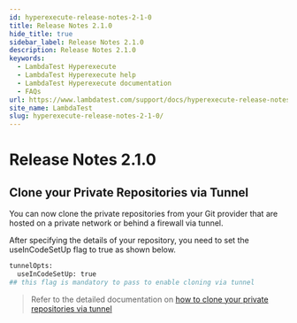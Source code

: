 ```yaml
---
id: hyperexecute-release-notes-2-1-0
title: Release Notes 2.1.0
hide_title: true
sidebar_label: Release Notes 2.1.0
description: Release Notes 2.1.0
keywords:
  - LambdaTest Hyperexecute
  - LambdaTest Hyperexecute help
  - LambdaTest Hyperexecute documentation
  - FAQs
url: https://www.lambdatest.com/support/docs/hyperexecute-release-notes-2-1-0/
site_name: LambdaTest
slug: hyperexecute-release-notes-2-1-0/
---
```


<script type="application/ld+json"
      dangerouslySetInnerHTML={{ __html: JSON.stringify({
       "@context": "https://schema.org",
        "@type": "BreadcrumbList",
        "itemListElement": [{
          "@type": "ListItem",
          "position": 1,
          "name": "Home",
          "item": "https://www.lambdatest.com"
        },{
          "@type": "ListItem",
          "position": 2,
          "name": "Support",
          "item": "https://www.lambdatest.com/support/docs/"
        },{
          "@type": "ListItem",
          "position": 3,
          "name": "Release Notes",
          "item": "https://www.lambdatest.com/support/docs/hyperexecute-release-notes-2-1-0/"
        }]
      })
    }}
></script>

# Release Notes 2.1.0

## Clone your Private Repositories via Tunnel

You can now clone the private repositories from your Git provider that are hosted on a private network or behind a firewall via tunnel.

After specifying the details of your repository, you need to set the useInCodeSetUp flag to true as shown below.

```bash
tunnelOpts:
  useInCodeSetUp: true
## this flag is mandatory to pass to enable cloning via tunnel
```

> Refer to the detailed documentation on [how to clone your private repositories via tunnel](https://www.lambdatest.com/support/docs/hyperexecute-how-to-configure-tunnel/#clone-a-repository-via-tunnel)
